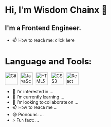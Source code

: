  # Hi, I'm Wisdom Chainx 👋 
 
 ## I'm a Frontend Engineer.
 - 📫 How to reach me: [click here](mailto:wisdomihundah664@gmail.com)

  # Language and Tools:
  <div style="display: flex; align-items: center;">     
   <img src="https://img.shields.io/badge/-Git-F05032?logo=git&logoColor=white" alt="Git" height="40" style="margin-right: 10px;"> 
   <img src="https://img.shields.io/badge/-JavaScript-F7DF1E?logo=javascript&logoColor=black" alt="JavaScript" height="40" style="margin-right: 10px;">
   <img src="https://img.shields.io/badge/-HTML5-E34F26?logo=html5&logoColor=white" alt="HTML5" height="40" style="margin-right: 10px;">
   <img src="https://img.shields.io/badge/-CSS3-1572B6?logo=css3&logoColor=white" alt="CSS3" height="40" style="margin-right: 10px;"> 
   <img src="https://img.shields.io/badge/-React-61DAFB?logo=react&logoColor=black" alt="React" height="40">
  </div>
  
- 👀 I’m interested in ...
- 🌱 I’m currently learning ...
- 💞️ I’m looking to collaborate on ...
- 📫 How to reach me ...
- 😄 Pronouns: ...
- ⚡ Fun fact: ...

<!---
Wisdomchanix/Wisdomchanix is a ✨ special ✨ repository because its `README.md` (this file) appears on your GitHub profile.
You can click the Preview link to take a look at your changes.
--->
